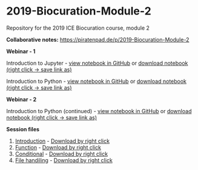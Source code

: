 # 2019-Biocuration-Module-2

Repository for the 2019 ICE Biocuration course, module 2

**Collaborative notes:** https://piratenpad.de/p/2019-Biocuration-Module-2

**Webinar - 1**

Introduction to Jupyter - [view notebook in GitHub](https://github.com/zencore/2019-Biocuration-Module-2/blob/master/webinars/webinar_1-introducing_jupyter.ipynb) or [download notebook (right click -> save link as)](https://raw.githubusercontent.com/zencore/2019-Biocuration-Module-2/master/webinars/webinar_1-introducing_jupyter.ipynb)

Introduction to Python - [view notebook in GitHub](https://github.com/zencore/2019-Biocuration-Module-2/blob/master/webinars/webinar_1-introducing_python.ipynb) or [download notebook (right click -> save link as)](https://raw.githubusercontent.com/zencore/2019-Biocuration-Module-2/master/webinars/webinar_1-introducing_python.ipynb)

**Webinar - 2**

Introduction to Python (continued) - [view notebook in GitHub](https://github.com/zencore/2019-Biocuration-Module-2/blob/master/webinars/webinar_2-introducing_python.ipynb) or [download notebook (right click -> save link as)](https://raw.githubusercontent.com/zencore/2019-Biocuration-Module-2/master/webinars/webinar_2-introducing_python.ipynb)


**Session files**

1. [Introduction](https://github.com/zencore/2019-Biocuration-Module-2/blob/master/workshop_sessions/day_1/day_1-session_1-intro.ipynb) - [Download by right click](https://raw.githubusercontent.com/zencore/2019-Biocuration-Module-2/master/workshop_sessions/day_1/day_1-session_1-intro.ipynb)
2. [Function](https://github.com/zencore/2019-Biocuration-Module-2/blob/master/workshop_sessions/day_1/day_1-session_2-functions.ipynb) - [Download by right click](https://raw.githubusercontent.com/zencore/2019-Biocuration-Module-2/master/workshop_sessions/day_1/day_1-session_2-functions.ipynb)
3. [Conditional](https://github.com/zencore/2019-Biocuration-Module-2/blob/master/workshop_sessions/day_2/day_2-session_1-conditional.ipynb) - [Download by right click](https://raw.githubusercontent.com/zencore/2019-Biocuration-Module-2/master/workshop_sessions/day_2/day_2-session_1-conditional.ipynb)
4. [File handiling](https://github.com/zencore/2019-Biocuration-Module-2/blob/master/workshop_sessions/day_2/day_2-session_2-file-handling.ipynb) - [Download by right click](https://raw.githubusercontent.com/zencore/2019-Biocuration-Module-2/master/workshop_sessions/day_2/day_2-session_2-file-handling.ipynb)


